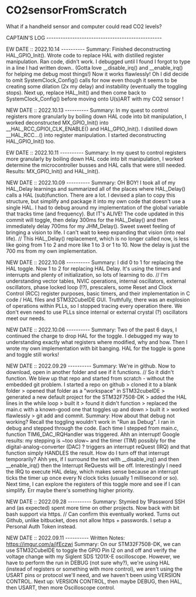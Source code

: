 # CO2sensorFromScratch
What if a handheld sensor and computer could read CO2 levels?



CAPTAIN'S LOG -------------------------------------------------

EW DATE :: 2022.10.14 ----------
  Summary: Finished deconstructing HAL_GPIO_Init(). Wrote code to replace HAL with distilled register manipulation. Ran code, didn't work. I debugged until I found I forgot to type in a line I had written down.. (Gotta love __disable_irq() and __enable_irq() for helping me debug most things!) Now it works flawlessly! Oh I did decide to omit SystemClock_Config() calls for now even though it seems to be creating some dilation (2x my delay) and instability (eventually the toggling stops). Next up, replace HAL_Init() and then come back to SystemClock_Config() before moving onto U(s)ART with my CO2 sensor !

NEW DATE :: 2022.10.13 ----------
  Summary: In my quest to control registers more granularly by boiling down HAL code into bit manipulation, I worked deconstructed MX_GPIO_Init() into __HAL_RCC_GPIOI_CLK_ENABLE() and HAL_GPIO_Init(). I distilled down __HAL_RCC...() into register manipulation. I started deconstructing HAL_GPIO_Init() too. 

EW DATE :: 2022.10.11 ----------
  Summary: In my quest to control registers more granularly by boiling down HAL code into bit manipulation, I worked determine the microcontroller busses and HAL calls that were still needed. Results: MX_GPIO_Init() and HAL_Init().

NEW DATE :: 2022.10.09 ----------
  Summary: OH BOY! I took all of my HAL_Delay learnings and summarized all of the places where HAL_Delay() calls a HAL (sub)function. There are a lot. I devised a plan to copy this structure, but simplify and package it into my own code that doesn't use a single HAL. I had to debug around my implementation of the global variable that tracks time (and frequency). But IT's ALIVE! The code updated in this commit will toggle, then delay 300ms for the HAL_Delay() and then immediately delay 700ms for my JHM_Delay(). Sweet sweet feeling of bringing a vision to life. I can't wait to keep expanding that vision (into real life). // This HAL_Delay() replacement, which is no longer called now, is less like going from 1 to 2 and more like 1 to 3 or 1 to 10. Now the delay is just the 700 ms from my own implementation. 

NEW DATE :: 2022.10.08 ----------
  Summary: I did 0 to 1 for replacing the HAL toggle. Now 1 to 2 for replacing HAL Delay. It's using the timers and interrupts and plenty of initialization, so lots of learning to do. // I'm understanding vector tables, NVIC operations, internal oscillators, external oscillators, phase locked loop (!?), prescalers, some Reset and Clock Control (RCC) register purposes, basic timers, and their implementation in C code / HAL files and STM32CubeIDE GUI. Truthfully, there was an explosion of operations within PLLs, so I stopped tracing every operation there. We don't even need to use PLLs since internal or external crystal (?) oscillators meet our needs. 

NEW DATE :: 2022.10.06 ----------
  Summary: Two of the past 6 days, I continued the charge to drop HAL for the toggle. I debugged my way to understanding exactly what registers where modified, why and how. Then I wrote my own implementation with bit banging. HAL for the toggle is gone and toggle still works! 

NEW DATE :: 2022.09.29 ----------
  Summary: We're in github. Now to download, open in another folder and see if it functions. // So it didn't function. We blew up that repo and started from scratch - without the embedded git problem. I started a repo on github > cloned it to a blank folder > opened that folder as a "workspace" in STM32cubeIDE > generated a new default project for the STM32F7508-DK > added the HAL lines in the while loop > built it > found it didn't function > replaced the main.c with a known-good one that toggles up and down > built it > worked flawlessly > git add and commit.
  Summary: How about that debug not working? Recall the toggling wouldn't work in "Run as Debug". I ran in debug and stepped through the code. Each time I stepped from main.c, function TIM6_DAC_IRQHandler was triggered. Ahh an interrupt! Google results: my stepping is ~too slow~ and the timer (TIM) possibly for the digital-analog-converter (DAC) ? triggers an interrupt reQuest (IRQ) and that function simply HANDLES the result. How do I turn off that interrupt temporarily? Ahh yes, if I surround the text with __disable_irq() and then __enable_irq() then the Interrupt ReQuests will be off. Interestingly I need the IRQ to execute HAL delay, which makes sense because an interrupt ticks the timer up once every N clock ticks (usually 1 millisecond or so). Next time, I can explore the registers of this toggle more and see if I can simplify. Err maybe there's something higher priority.

NEW DATE :: 2022.09.28 ----------
  Summary: Stymied by 1Password SSH and (as expected) spent more time on other projects. Now back with bit bash support via https. // Can confirm this eventually worked. Turns out Github, unlike bitbucket, does not allow https + passwords. I setup a Personal Auth Token instead. 

NEW DATE :: 2022.09.11 ----------
  Written Notes: https://imgur.com/a/jfEczwi
  Summary: On our STM32F7508-DK, we can use STM32CubeIDE to toggle the GPIO Pin I2 on and off and verify the voltage change with my Siglent SDS 1201X-E oscilloscope. However, we have to perform the run in DEBUG (not sure why?), we're using HAL (instead of registers or something with more control), we aren't using the USART pins or protocol we'll need, and we haven't been using VERSION CONTROL. Next up: VERSION CONTROL, then maybe DEBUG, then HAL, then USART, then more Oscilloscope control.
